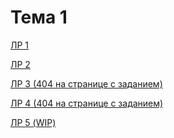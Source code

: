 # Тема 1

[ЛР 1](https://repl.it/@sample_texttext/sem6-t1-lr1)

[ЛР 2](https://repl.it/@sample_texttext/sem6-t1-lr2)

[ЛР 3 (404 на странице с заданием)]()

[ЛР 4 (404 на странице с заданием)]()

[ЛР 5 (WIP)]()
